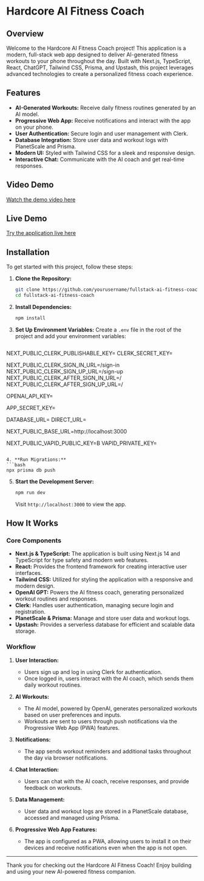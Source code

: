 # Hardcore AI Fitness Coach

## Overview

Welcome to the Hardcore AI Fitness Coach project! This application is a modern, full-stack web app designed to deliver AI-generated fitness workouts to your phone throughout the day. Built with Next.js, TypeScript, React, ChatGPT, Tailwind CSS, Prisma, and Upstash, this project leverages advanced technologies to create a personalized fitness coach experience.

## Features

- **AI-Generated Workouts:** Receive daily fitness routines generated by an AI model.
- **Progressive Web App:** Receive notifications and interact with the app on your phone.
- **User Authentication:** Secure login and user management with Clerk.
- **Database Integration:** Store user data and workout logs with PlanetScale and Prisma.
- **Modern UI:** Styled with Tailwind CSS for a sleek and responsive design.
- **Interactive Chat:** Communicate with the AI coach and get real-time responses.

## Video Demo

[Watch the demo video here](https://www.youtube.com/watch?v=Hqy5vta5t1U) 

## Live Demo

[Try the application live here](https://hardcore-ai-trainer.vercel.app/)

## Installation

To get started with this project, follow these steps:

1. **Clone the Repository:**
   ```bash
   git clone https://github.com/yourusername/fullstack-ai-fitness-coach.git
   cd fullstack-ai-fitness-coach
   ```

2. **Install Dependencies:**
   ```bash
   npm install
   ```

3. **Set Up Environment Variables:**
   Create a `.env` file in the root of the project and add your environment variables:
   ```env
  NEXT_PUBLIC_CLERK_PUBLISHABLE_KEY=
  CLERK_SECRET_KEY=

  NEXT_PUBLIC_CLERK_SIGN_IN_URL=/sign-in
  NEXT_PUBLIC_CLERK_SIGN_UP_URL=/sign-up
  NEXT_PUBLIC_CLERK_AFTER_SIGN_IN_URL=/
  NEXT_PUBLIC_CLERK_AFTER_SIGN_UP_URL=/

  OPENAI_API_KEY=

  APP_SECRET_KEY=

  DATABASE_URL=
  DIRECT_URL=

  NEXT_PUBLIC_BASE_URL=http://localhost:3000

  NEXT_PUBLIC_VAPID_PUBLIC_KEY=B
  VAPID_PRIVATE_KEY=
   ```

4. **Run Migrations:**
   ```bash
   npx prisma db push
   ```

5. **Start the Development Server:**
   ```bash
   npm run dev
   ```

   Visit `http://localhost:3000` to view the app.

## How It Works

### Core Components

- **Next.js & TypeScript:** The application is built using Next.js 14 and TypeScript for type safety and modern web features.
- **React:** Provides the frontend framework for creating interactive user interfaces.
- **Tailwind CSS:** Utilized for styling the application with a responsive and modern design.
- **OpenAI GPT:** Powers the AI fitness coach, generating personalized workout routines and responses.
- **Clerk:** Handles user authentication, managing secure login and registration.
- **PlanetScale & Prisma:** Manage and store user data and workout logs.
- **Upstash:** Provides a serverless database for efficient and scalable data storage.

### Workflow

1. **User Interaction:**
   - Users sign up and log in using Clerk for authentication.
   - Once logged in, users interact with the AI coach, which sends them daily workout routines.

2. **AI Workouts:**
   - The AI model, powered by OpenAI, generates personalized workouts based on user preferences and inputs.
   - Workouts are sent to users through push notifications via the Progressive Web App (PWA) features.

3. **Notifications:**
   - The app sends workout reminders and additional tasks throughout the day via browser notifications.

4. **Chat Interaction:**
   - Users can chat with the AI coach, receive responses, and provide feedback on workouts.

5. **Data Management:**
   - User data and workout logs are stored in a PlanetScale database, accessed and managed using Prisma.

6. **Progressive Web App Features:**
   - The app is configured as a PWA, allowing users to install it on their devices and receive notifications even when the app is not open.

---

Thank you for checking out the Hardcore AI Fitness Coach! Enjoy building and using your new AI-powered fitness companion.
